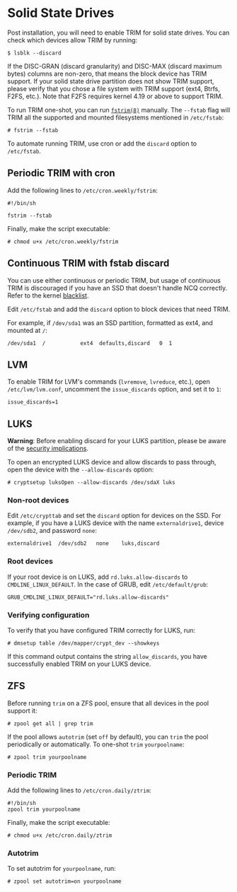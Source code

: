 # Solid State Drives

Post installation, you will need to enable TRIM for solid state drives. You can
check which devices allow TRIM by running:

```
$ lsblk --discard
```

If the DISC-GRAN (discard granularity) and DISC-MAX (discard maximum bytes)
columns are non-zero, that means the block device has TRIM support. If your
solid state drive partition does not show TRIM support, please verify that you
chose a file system with TRIM support (ext4, Btrfs, F2FS, etc.). Note that F2FS
requires kernel 4.19 or above to support TRIM.

To run TRIM one-shot, you can run
[`fstrim(8)`](https://man.voidlinux.org/fstrim.8) manually. The `--fstab` flag
will TRIM all the supported and mounted filesystems mentioned in `/etc/fstab`:

```
# fstrim --fstab
```

To automate running TRIM, use cron or add the `discard` option to `/etc/fstab`.

## Periodic TRIM with cron

Add the following lines to `/etc/cron.weekly/fstrim`:

```
#!/bin/sh

fstrim --fstab
```

Finally, make the script executable:

```
# chmod u+x /etc/cron.weekly/fstrim
```

## Continuous TRIM with fstab discard

You can use either continuous or periodic TRIM, but usage of continuous TRIM is
discouraged if you have an SSD that doesn't handle NCQ correctly. Refer to the
kernel
[blacklist](https://git.kernel.org/pub/scm/linux/kernel/git/torvalds/linux.git/tree/drivers/ata/libata-core.c?h=v5.8&id=bcf876870b95592b52519ed4aafcf9d95999bc9c#n3774).

Edit `/etc/fstab` and add the `discard` option to block devices that need TRIM.

For example, if `/dev/sda1` was an SSD partition, formatted as ext4, and mounted
at `/`:

```
/dev/sda1  /           ext4  defaults,discard   0  1
```

## LVM

To enable TRIM for LVM's commands (`lvremove`, `lvreduce`, etc.), open
`/etc/lvm/lvm.conf`, uncomment the `issue_discards` option, and set it to `1`:

```
issue_discards=1
```

## LUKS

**Warning**: Before enabling discard for your LUKS partition, please be aware of
the [security
implications](https://wiki.archlinux.org/index.php/Dm-crypt/Specialties#Discard/TRIM_support_for_solid_state_drives_(SSD)).

To open an encrypted LUKS device and allow discards to pass through, open the
device with the `--allow-discards` option:

```
# cryptsetup luksOpen --allow-discards /dev/sdaX luks
```

### Non-root devices

Edit `/etc/crypttab` and set the `discard` option for devices on the SSD. For
example, if you have a LUKS device with the name `externaldrive1`, device
`/dev/sdb2`, and password `none`:

```
externaldrive1  /dev/sdb2   none    luks,discard
```

### Root devices

If your root device is on LUKS, add `rd.luks.allow-discards` to
`CMDLINE_LINUX_DEFAULT`. In the case of GRUB, edit `/etc/default/grub`:

```
GRUB_CMDLINE_LINUX_DEFAULT="rd.luks.allow-discards"
```

### Verifying configuration

To verify that you have configured TRIM correctly for LUKS, run:

```
# dmsetup table /dev/mapper/crypt_dev --showkeys
```

If this command output contains the string `allow_discards`, you have
successfully enabled TRIM on your LUKS device.

## ZFS

Before running `trim` on a ZFS pool, ensure that all devices in the pool support
it:

```
# zpool get all | grep trim
```

If the pool allows `autotrim` (set `off` by default), you can `trim` the pool
periodically or automatically. To one-shot `trim` `yourpoolname`:

```
# zpool trim yourpoolname
```

### Periodic TRIM

Add the following lines to `/etc/cron.daily/ztrim`:

```
#!/bin/sh
zpool trim yourpoolname
```

Finally, make the script executable:

```
# chmod u+x /etc/cron.daily/ztrim
```

### Autotrim

To set autotrim for `yourpoolname`, run:

```
# zpool set autotrim=on yourpoolname
```
